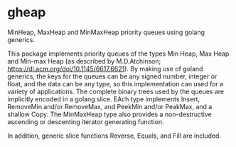 # gheap
MinHeap, MaxHeap and MinMaxHeap priority queues using golang generics.

This package implements priority queues of the types Min Heap, Max Heap and Min-max Heap (as described by M.D.Atchinson; https://dl.acm.org/doi/10.1145/6617.6621).
By making use of goland generics, the keys for the queues can be any signed number, integer or float, and the data can be any type, so this implementation can used for a variety of applications. The complete binary trees used by the queues are implicitly encoded in a golang slice. EAch type implements Insert, RemoveMin and/or RemoveMax, and PeekMin and/or PeakMax, and a shallow Copy. The MinMaxHeap type also provides a non-destructive ascending or descenting iterator generating function.

In addition, generic slice functions Reverse, Equals, and Fill are included.






